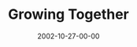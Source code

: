 ---
layout: message
category: message
series: "The Art of Growth"
title: "Growing Together"
date: 2002-10-27-00-00
message_id: 258
audio: "http://s3.amazonaws.com/crossroadsaudiomessages/Growing%20Together.mp3"
audio-duration: "40:04"
explicit: "N"
---